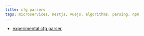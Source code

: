 ```yaml
---
title: cfg parsers
tags: microservices, nestjs, vuejs, algorithms, parsing, npm
---
```


<ul>
    <li>
        <a href="https://cfg-parser.onrender.com">
            experimental cfg parser
        </a>
    </li>
</ul>